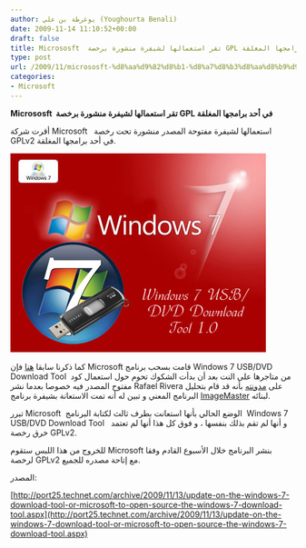 ```yaml
---
author: يوغرطة بن علي (Youghourta Benali)
date: 2009-11-14 11:10:52+00:00
draft: false
title: Micrososft  تقر استعمالها لشيفرة منشورة برخصة GPL في أحد برامجها المغلقة
type: post
url: /2009/11/micrososft-%d8%aa%d9%82%d8%b1-%d8%a7%d8%b3%d8%aa%d8%b9%d9%85%d8%a7%d9%84%d9%87%d8%a7-%d9%84%d8%b4%d9%8a%d9%81%d8%b1%d8%a9-%d9%85%d9%86%d8%b4%d9%88%d8%b1%d8%a9-%d8%a8%d8%b1%d8%ae%d8%b5%d8%a9-gpl/
categories:
- Microsoft
---
```


**Micrososft  تقر استعمالها لشيفرة منشورة برخصة GPL في أحد برامجها المغلقة**



أقرت شركة Microsoft   استعمالها لشيفرة مفتوحة المصدر منشورة تحت رخصة GPLv2 في أحد برامجها المغلقة.

![win7UsbDVD](win7UsbDVD.jpg)


كما ذكرنا سابقا [هنا](../../../../../2009/11/microsoft-%d8%aa%d8%b3%d8%ad%d8%a8-windows-7-usbdvd-download-tool-%d9%85%d9%86-%d9%85%d8%aa%d8%a7%d8%ac%d8%b1%d9%87%d8%a7-%d8%b9%d9%84%d9%89-%d8%a7%d9%84%d9%86%d8%aa/) فإن Microsoft قامت بسحب برنامج Windows 7 USB/DVD Download Tool  من متاجرها على النت بعد أن بدأت الشكوك تحوم حول استعمال كود مفتوح المصدر فيه خصوصا بعدما نشر Rafael Rivera على [مدونته](http://www.withinwindows.com/2009/11/06/microsoft-lifts-gpl-code-uses-in-microsoft-store-tool/) بأنه قد قام بتحليل البرنامج المعني و تبين له أنه تمت الاستعانة بشيفرة برنامج [ImageMaster](http://imagemaster.codeplex.com/) لبنائه.

تبرر Microsoft  الوضع الحالي بأنها استعانت بطرف ثالث لكتابة البرنامج  Windows 7 USB/DVD Download Tool   و أنها لم تقم بذلك بنفسها ، و فوق كل هذا أنها لم تعتمد خرق رخصة GPLv2.

للخروج من هذا اللبس ستقوم Microsoft بنشر البرنامج خلال الأسبوع القادم وفقا لرخصة GPLv2 مع إتاحة مصدره للجميع.

المصدر:

[http://port25.technet.com/archive/2009/11/13/update-on-the-windows-7-download-tool-or-microsoft-to-open-source-the-windows-7-download-tool.aspx](http://port25.technet.com/archive/2009/11/13/update-on-the-windows-7-download-tool-or-microsoft-to-open-source-the-windows-7-download-tool.aspx)
